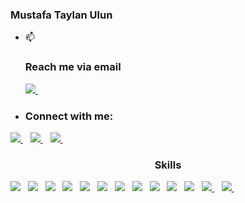 ### Mustafa Taylan Ulun



- 📫 <h3 align="left">Reach me via email</h3>
 <a href="	taylan.ulun@outlook.com"> <img src="https://img.shields.io/badge/Microsoft_Outlook-0078D4?style=for-the-badge&logo=microsoft-outlook&logoColor=white" /> </a>&nbsp;&nbsp;
- <h3 align="left">Connect with me:</h3>
<a href="https://www.linkedin.com/in/mtulun/"> <img src="https://img.shields.io/badge/linkedin-%230077B5.svg?&style=for-the-badge&logo=linkedin&logoColor=white" /> </a>&nbsp;&nbsp; 
<a href="https://medium.com/@taylan.ulun"> <img src="https://img.shields.io/badge/Medium-12100E?style=for-the-badge&logo=medium&logoColor=white" /> </a>&nbsp;&nbsp; 
<a href="https://stackoverflow.com/users/17129905/mtulun"> <img src="https://img.shields.io/badge/Stack_Overflow-FE7A16?style=for-the-badge&logo=stack-overflow&logoColor=white" /> </a>&nbsp;&nbsp; 


<h3 align="center"> Skills </h3>
<img src="https://img.shields.io/badge/Azure_DevOps-0078D7?style=for-the-badge&logo=azure-devops&logoColor=white" />&nbsp;&nbsp;
<img src="https://img.shields.io/badge/Amazon_AWS-FF9900?style=for-the-badge&logo=amazonaws&logoColor=white" />&nbsp;&nbsp;
<img src="https://img.shields.io/badge/Terraform-7B42BC?style=for-the-badge&logo=terraform&logoColor=white" />&nbsp;&nbsp;
<img src="https://img.shields.io/badge/Elastic_Search-005571?style=for-the-badge&logo=elasticsearch&logoColor=white" />&nbsp;&nbsp;
<img src="https://img.shields.io/badge/InfluxDB-22ADF6?style=for-the-badge&logo=InfluxDB&logoColor=white" />&nbsp;&nbsp;
<img src="https://img.shields.io/badge/.NET-512BD4?style=for-the-badge&logo=dotnet&logoColor=white" />&nbsp;&nbsp;
<img src="https://img.shields.io/badge/Pandas-2C2D72?style=for-the-badge&logo=pandas&logoColor=white" />&nbsp;&nbsp;
<img src="https://img.shields.io/badge/Bootstrap-563D7C?style=for-the-badge&logo=bootstrap&logoColor=white" />&nbsp;&nbsp;
<img src="https://img.shields.io/badge/Docker-2CA5E0?style=for-the-badge&logo=docker&logoColor=white" />&nbsp;&nbsp;
<img src="https://img.shields.io/badge/Helm-0F1689?style=for-the-badge&logo=Helm&labelColor=0F1689" />&nbsp;&nbsp;
<img src="https://img.shields.io/badge/Jenkins-D24939?style=for-the-badge&logo=Jenkins&logoColor=white" />&nbsp;&nbsp;
<a href="https://www.credly.com/badges/00aa16e3-c365-4ea6-9a62-1aded9d1dd07?source=linked_in_profile"> <img src="https://img.shields.io/badge/Istio-466BB0?style=for-the-badge&logo=Istio&logoColor=white" /> </a>&nbsp;&nbsp; 
<a href="https://www.credly.com/badges/627f1462-03ba-45a7-81bc-8de48cfb15ae?source=linked_in_profile"> <img src="https://img.shields.io/badge/kubernetes-326ce5.svg?&style=for-the-badge&logo=kubernetes&logoColor=white" /> </a>&nbsp;&nbsp; 


<!--
**mtulun/mtulun** is a ✨ _special_ ✨ repository because its `README.md` (this file) appears on your GitHub profile.
- :computer: I’m currently learning <img src="https://img.shields.io/badge/Java-ED8B00?style=for-the-badge&logo=java&logoColor=white" />
Here are some ideas to get you started:
https://img.shields.io/badge/Microsoft_Outlook-0078D4?style=for-the-badge&logo=microsoft-outlook&logoColor=white

- 👯 I’m looking to collaborate on ...
- 🤔 I’m looking for help with ...
- 💬 Ask me about ...
- 😄 Pronouns: He/His
- 🔭 I’m currently working on Bilge Adam
- ⚡ Fun fact: ...
-->
<!--
[![Top Langs](https://github-readme-stats.vercel.app/api/top-langs/?username=mtulun)](https://github.com/mtulun/github-readme-stats) 
<img src="https://github-readme-stats.vercel.app/api?username=mtulun&&show_icons=true&title_color=ffffff&icon_color=bb2acf&text_color=daf7dc&bg_color=333333"/>

<p>&nbsp;<img align="center" src="https://github-readme-stats.vercel.app/api/top-langs/?username=mtulun&show_icons=true&theme=dark&locale=en" alt="mtulun" width="30%" /></p>
-->
